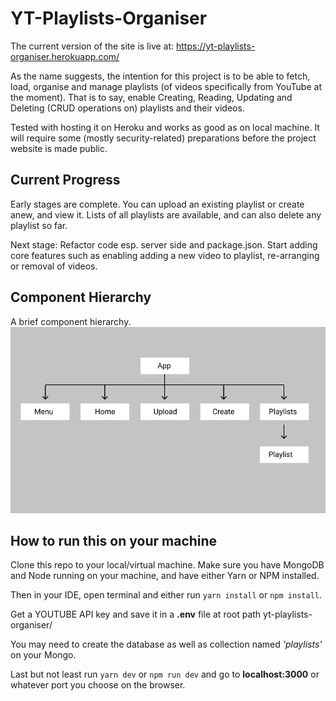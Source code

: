 # YT-Playlists-Organiser

The current version of the site is live at: https://yt-playlists-organiser.herokuapp.com/

As the name suggests, the intention for this project is to be able to fetch, load, organise and manage playlists (of videos specifically from YouTube at the moment). That is to say, enable Creating, Reading, Updating and Deleting (CRUD operations on) playlists and their videos.

Tested with hosting it on Heroku and works as good as on local machine. It will require some (mostly security-related) preparations before the project website is made public. 

## Current Progress
Early stages are complete. You can upload an existing playlist or create anew, and view it. Lists of all playlists are available, and can also delete any playlist so far.

Next stage: Refactor code esp. server side and package.json. Start adding core features such as enabling adding a new video to playlist, re-arranging or removal of videos.

## Component Hierarchy
A brief component hierarchy.
![component hierarchy](component_hierarchy.png)

## How to run this on your machine
Clone this repo to your local/virtual machine. Make sure you have MongoDB and Node running on your machine, and have either Yarn or NPM installed.

Then in your IDE, open terminal and either run `yarn install` or `npm install`. 

Get a YOUTUBE API key and save it in a **.env** file at root path yt-playlists-organiser/

You may need to create the database as well as collection named _'playlists'_ on your Mongo. 

Last but not least run `yarn dev` or `npm run dev` and go to **localhost:3000** or whatever port you choose on the browser.

